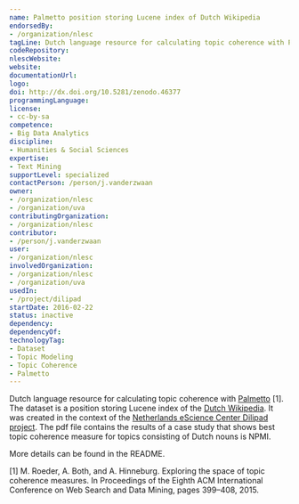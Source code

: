 ```yaml
---
name: Palmetto position storing Lucene index of Dutch Wikipedia
endorsedBy:
- /organization/nlesc
tagLine: Dutch language resource for calculating topic coherence with Palmetto
codeRepository:
nlescWebsite:
website:
documentationUrl:
logo:
doi: http://dx.doi.org/10.5281/zenodo.46377
programmingLanguage:
license:
- cc-by-sa
competence:
- Big Data Analytics
discipline:
- Humanities & Social Sciences
expertise:
- Text Mining
supportLevel: specialized
contactPerson: /person/j.vanderzwaan
owner:
- /organization/nlesc
- /organization/uva
contributingOrganization:
- /organization/nlesc
contributor:
- /person/j.vanderzwaan
user:
- /organization/nlesc
involvedOrganization:
- /organization/nlesc
- /organization/uva
usedIn:
- /project/dilipad
startDate: 2016-02-22
status: inactive
dependency:
dependencyOf:
technologyTag:
- Dataset
- Topic Modeling
- Topic Coherence
- Palmetto
---
```

Dutch language resource for calculating topic coherence with [Palmetto](http://aksw.org/Projects/Palmetto.html) [1]. The dataset is a position storing Lucene index of the [Dutch Wikipedia](https://dumps.wikimedia.org/nlwiki/20151102/). It was created in the context of the [Netherlands eScience Center Dilipad project](https://www.esciencecenter.nl/project/dilipad). The pdf file contains the results of a case study that shows best topic coherence measure for topics consisting of Dutch nouns is NPMI.

More details can be found in the README.

[1] M. Roeder, A. Both, and A. Hinneburg. Exploring the space of topic coherence measures. In Proceedings of the Eighth ACM International Conference on Web Search and Data Mining, pages 399–408, 2015.
